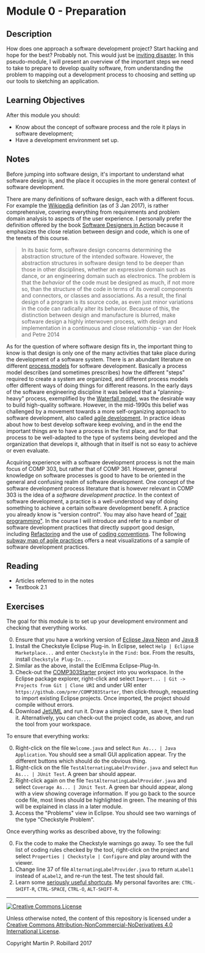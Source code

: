 # Module 0 - Preparation

## Description

How does one approach a software development project? Start hacking and hope for the best? Probably not. This would just be [inviting disaster](http://spectrum.ieee.org/static/the-staggering-impact-of-it-systems-gone-wrong). In this pseudo-module, I will present an overview of the important steps we need to take to prepare to develop quality software, from understanding the problem to mapping out a development process to choosing and setting up our tools to sketching an application.

## Learning Objectives

After this module you should:

* Know about the concept of software process and the role it plays in software development;
* Have a development environment set up.

## Notes

Before jumping into software design, it's important to understand what software design is, and the place it occupies in the more general context of software development.

There are many definitions of software design, each with a different focus. For example the [Wikipedia](https://en.wikipedia.org/wiki/Software_design) definition (as of 3 Jan 2017), is rather comprehensive, covering everything from requirements and problem domain analysis to aspects of the user experience. I personally prefer the definition offered by the book [Software Designers in Action](http://dl.acm.org/citation.cfm?id=2535028) because it emphasizes the close relation between design and code, which is one of the tenets of this course.

> In its basic form, software design concerns determining the abstraction structure of the intended software. However, the abstraction structures in software design tend to be deeper than those in other disciplines, whether an expressive domain such as dance, or an engineering domain such as electronics. The problem is that the *behavior* of the code must be designed as much, if not more so, than the structure of the code in terms of its overall components and connectors, or classes and associations. As a result, the final design of a program is its source code, as even just minor variations in the code can radically alter its behavior. Because of this, the distinction between design and manufacture is blurred, make software design a highly interwoven process, with design and implementation in a continuous and close relationship - van der Hoek and Petre 2014

As for the question of where software design fits in, the important thing to know is that design is only one of the many activities that take place during the development of a software system. There is an abundant literature on different [process models](https://en.wikipedia.org/wiki/Software_development_process) for software development. Basically a process model describes (and sometimes prescribes) how the different "steps" required to create a system are organized, and different process models offer different ways of doing things for different reasons. In the early days of the software engineering discipline it was believed that a "planning-heavy" process, exemplified by the [Waterfall model](https://en.wikipedia.org/wiki/Software_development_process#Waterfall_development), was the desirable way to build high-quality software. However, in the mid-1990s this belief was challenged by a movement towards a more self-organizing approach to software development, also called [agile development](https://en.wikipedia.org/wiki/Agile_software_development). In practice ideas about how to best develop software keep evolving, and in the end the important things are to have a process in the first place, and for that process to be well-adapted to the type of systems being developed and the organization that develops it, although that in itself is not so easy to achieve or even evaluate. 

Acquiring experience with a software development process is not the main focus of COMP 303, but rather that of COMP 361. However, general knowledge on software processes is good to have to be oriented in the general and confusing realm of software development. One concept of the software development process literature that is however relevant in COMP 303 is the idea of a *software development practice*. In the context of software development, a practice is a well-understood way of doing something to achieve a certain software development benefit. A practice you already know is "version control". You may also have heard of ["pair programming"](https://en.wikipedia.org/wiki/Pair_programming). In the course I will introduce and refer to a number of software development practices that directly support good design, including [Refactoring](https://en.wikipedia.org/wiki/Code_refactoring) and the use of [coding conventions](https://en.wikipedia.org/wiki/Coding_conventions). The following [subway map of agile practices](https://www.agilealliance.org/agile101/subway-map-to-agile-practices/) offers a neat visualizations of a sample of software development practices.

## Reading

* Articles referred to in the notes
* Textbook 2.1

## Exercises

The goal for this module is to set up your development environment and checking that everything works. 

0. Ensure that you have a working version of [Eclipse Java Neon](http://www.eclipse.org/) and [Java 8](https://www.java.com/en/)
0. Install the Checkstyle Eclipse Plug-in. In Eclipse, select `Help | Eclipse Marketplace...` and enter `Checkstyle` in the `Find:` box. From the results, install `Checkstyle Plug-In...`.
0. Similar as the above, install the EclEmma Eclipse-Plug-In.
0. Check-out the [COMP303Starter](https://github.com/prmr/COMP303Starter) project into you workspace. In the Eclipse package explorer, right-click and select `Import... | Git -> Projects from Git | Clone URI` and under URI enter `https://github.com/prmr/COMP303Starter`, then click-through, requesting to import existing Eclipse projects. Once imported, the project should compile without errors.
0. Download [JetUML](http://cs.mcgill.ca/~martin/jetuml/) and run it. Draw a simple diagram, save it, then load it. Alternatively, you can check-out the project code, as above, and run the tool from your workspace.

To ensure that everything works:

0. Right-click on the file `Welcome.java` and select `Run As... | Java Application`. You should see a small GUI application appear. Try the different buttons which should do the obvious thing.
0. Right-click on the file `TestAlternatingLabelProvider.java` and select `Run As... | JUnit Test`. A green bar should appear.
0. Right-click again on the file `TestAlternatingLabelProvider.java` and select `Coverage As... | JUnit Test`. A green bar should appear, along with a view showing coverage information. If you go back to the source code file, most lines should be highlighted in green. The meaning of this will be explained in class in a later module.
0. Access the "Problems" view in Eclipse. You should see two warnings of the type "Checkstyle Problem".

Once everything works as described above, try the following:

0. Fix the code to make the Checkstyle warnings go away. To see the full list of coding rules checked by the tool, right-click on the project and select `Properties | Checkstyle | Configure` and play around with the viewer.
0. Change line 37 of file `AlternatingLabelProvider.java` to return `aLabel1` instead of `aLabel2`, and re-run the test. The test should fail.
0. Learn some [seriously useful shortcuts](http://www.vogella.com/tutorials/EclipseShortcuts/article.html). My personal favorites are: `CTRL-SHIFT-R`, `CTRL-SPACE`, `CTRL-O`, `ALT-SHIFT-R`.

---

<a rel="license" href="http://creativecommons.org/licenses/by-nc-nd/4.0/"><img alt="Creative Commons License" style="border-width:0" src="https://i.creativecommons.org/l/by-nc-nd/4.0/88x31.png" /></a>

Unless otherwise noted, the content of this repository is licensed under a <a rel="license" href="http://creativecommons.org/licenses/by-nc-nd/4.0/">Creative Commons Attribution-NonCommercial-NoDerivatives 4.0 International License</a>. 

Copyright Martin P. Robillard 2017